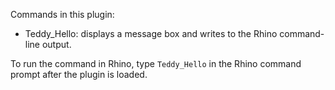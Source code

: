 Commands in this plugin:

- Teddy_Hello: displays a message box and writes to the Rhino command-line output.

To run the command in Rhino, type `Teddy_Hello` in the Rhino command prompt after the plugin is loaded.
